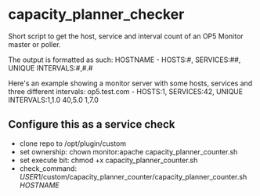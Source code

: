 # capacity_planner_checker
Short script to get the host, service and interval count of an OP5 Monitor master or poller.

The output is formatted as such: HOSTNAME - HOSTS:#, SERVICES:##, UNIQUE INTERVALS:#,#.#

Here's an example showing a monitor server with some hosts, services and three different intervals:
op5.test.com - HOSTS:1, SERVICES:42, UNIQUE INTERVALS:1,1.0 40,5.0 1,7.0

## Configure this as a service check

* clone repo to /opt/plugin/custom
* set ownership: chown monitor:apache capacity_planner_counter.sh
* set execute bit: chmod +x capacity_planner_counter.sh
* check_command: $USER1$/custom/capacity_planner_counter/capacity_planner_counter.sh $HOSTNAME$
